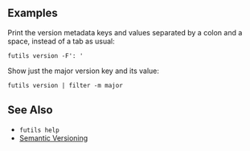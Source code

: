 ## Examples

Print the version metadata keys and values separated by a colon and a space, instead of a tab as usual:

```
futils version -F': '
```

Show just the major version key and its value:

```
futils version | filter -m major
```

## See Also

* `futils help`
* [Semantic Versioning](https://semver.org/)
